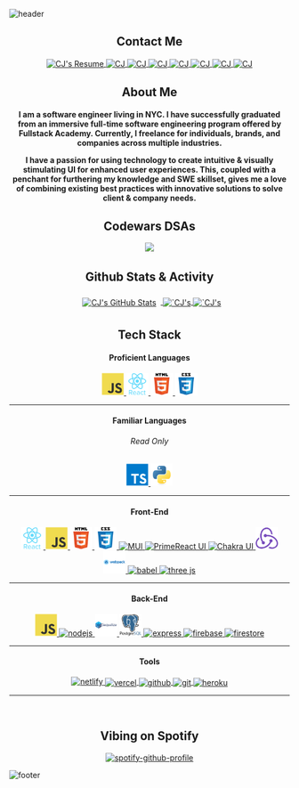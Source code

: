 <!--                                                                HEADER                                                                            -->

![header](https://capsule-render.vercel.app/api?type=waving&color=0:301D42,10:553373,20:7a49a5,30:6D4194,40:A17FC0,50:C9B6DB,60:A17FC0,70:6D4194,80:7a49a5,90:553373,100:301D42&height=180&text=CJ%20Jones&fontAlignY=35&animation=scaleIn&desc=Software%20Engineer&descAlign=80&descAlignY=59&descSize=30)

 <!--                                                                CONTACT ME                                                                       -->
 <h2 align="center"> Contact Me </h2>
<div>
   <p align="center">
   <p align="center" style="right:103%;">
      <a href="https://www.seejonesengineer.com/assets/CJsSoftwareEngineeringResume.24a34476.pdf" target="_blank">
         <img align="center" src="https://img.shields.io/badge/Resume-000000?style=for-the-badge&logo=readthedocs&logoColor=white" alt="CJ's Resume"  />
      </a>  
      <a href="https://www.linkedin.com/in/cjones1827/" target="_blank">
         <img align="center" src="https://img.shields.io/badge/LinkedIn-0e76a8?style=for-the-badge&logo=linkedin&logoColor=white" alt="CJ"s LinkedIn" />
      </a>
      <a href="mailto:cj@seejonesengineer.com" target="blank">
         <img align="center" src="https://img.shields.io/badge/Email-d4af37?style=for-the-badge&logo=gmail&logoColor=white" alt="CJ"s Email" />
      </a>
       <a href="https://www.tiktok.com/@seejonesengineer" target="blank">
         <img align="center" src="https://img.shields.io/badge/Tiktok-00f2ea?style=for-the-badge&logo=TikTok&logoColor=white" alt="CJ"s TikTok" />
      </a>
      <a href="https://www.instagram.com/seejonesengineer/" target="blank">
         <img align="center" src="https://img.shields.io/badge/Instagram-833AB4?style=for-the-badge&logo=Instagram&logoColor=white" alt="CJ"s Instagram" />
      </a>
      <a href="https://twitter.com/cjonesengineer1" target="blank">
         <img align="center" src="https://img.shields.io/badge/Twitter-00acee?style=for-the-badge&logo=Twitter&logoColor=white" alt="CJ"s Twitter" />
      </a> 
      <a href="https://www.youtube.com/channel/UCIgDLvCc7d6pX1LrhgwLZMw" target="blank">
         <img align="center" src="https://img.shields.io/badge/Youtube-ff0000?style=for-the-badge&logo=Youtube&logoColor=white" alt="CJ"s Youtube" />
      </a> 
      <a href="https://www.seejonesengineer.com/" target="_blank">
         <img align="center" src="https://img.shields.io/badge/Portfolio-000000?style=for-the-badge&logo=opsgenie&logoColor=white" alt="CJ"s Portfolio"/>
      </a>
  </p>
</div>
 
 <!--                                                                ABOUT ME                                                                         -->
 <h2 align="center"> About Me </h2>
<div align="center" text-align="center">
  <!-- <img id="avatar" align="left" src= "https://i.imgur.com/crQOGMn.png" width="300" height="300" title="CJLogo"/> -->

  <h4 align="center" vertical-align="middle">
    <p align="center">I am a software engineer living in NYC. I have successfully graduated from an immersive full-time software engineering program offered by Fullstack Academy. Currently, I freelance for individuals, brands, and companies across multiple industries.
    </p>
    <p align="center">I have a passion for using technology to create intuitive & visually stimulating UI for enhanced user experiences. This, coupled with a penchant for furthering my knowledge and SWE skillset, gives me a love of combining existing best practices with innovative solutions to solve client & company needs.
    </p>
    <!-- <p align="center">I enjoy working with libraries/frameworks such as React & React Native Expo. I’m looking to grow in my software engineer journey by transitioning from freelance. I plan to start a career at a company where communication, passion, and innovation go hand in hand. I am also currently studying data structures & algorithms. I’m looking to collaborate on projects on varying topics. One of my strongest passions is entertainment, so I would love to collaborate with individuals or groups on anything music, tv/movie, 3D, or gaming-related.
    </p> -->
  </h4>
</div>

<!--Codewars Activity-->
<div align="center" >
  <h2>Codewars DSAs</h2>
  <img src="https://www.codewars.com/users/cjones-87/badges/large" />
</div>

 <!--                                                                 Github Stats & Activity                                                                -->
 <h2 align="center"> Github Stats & Activity </h2>
 <div align='center'>
<p align='center' display='flex' justify-content='space-between'>
  <a href="https://github.com/cjones-87"> <img align="center" style="margin:0.5rem" src="https://github-readme-stats.vercel.app/api?username=cjones-87&custom_title=CJ's%20Github%20Stats&card_width=100&show_icons=true&line_height=40&count_private=true&theme=midnight-purple" alt="CJ's GitHub Stats" /> 
  </a> 
<a href="https://github.com/cjones-87">
  <img align="center" src="https://github-readme-stats.vercel.app/api/top-langs/?username=cjones-87&custom_title=CJ's%20Most%20Used%20Languages&theme=midnight-purple" alt=`CJ's Most Used Languages`/>
</a>
<a href="https://github.com/cjones-87">
  <img align="center" src="https://github-readme-streak-stats.herokuapp.com?user=cjones-87&hide_border=true&date_format=M%20j%5B%2C%20Y%5D&theme=midnight-purple" alt=`CJ's Github Streak`/>
</a>
</p>  
</div>

<h2 align="center"> Tech Stack </h2>

<!--                         PROFICIENT LANGUAGES                        -->
<h4 align="center">Proficient Languages</h4>
<div  align="center" >
  <a href="https://developer.mozilla.org/en-US/docs/Web/JavaScript" target="_blank" rel="noreferrer">
    <img src="https://raw.githubusercontent.com/devicons/devicon/master/icons/javascript/javascript-original.svg" alt="javascript" width="40" height="40"/>
  </a>
  <a href="https://reactjs.org/" target="_blank" rel="noreferrer"> 
    <img src="https://raw.githubusercontent.com/devicons/devicon/master/icons/react/react-original-wordmark.svg" alt="react" width="40" height="40"/> 
  </a> 
  <a href="https://www.w3.org/html/" target="_blank" rel="noreferrer"> 
    <img src="https://raw.githubusercontent.com/devicons/devicon/master/icons/html5/html5-original-wordmark.svg" alt="html5" width="40" height="40"/>
  </a> 
  <a href="https://www.w3schools.com/css/" target="_blank" rel="noreferrer"> 
    <img src="https://raw.githubusercontent.com/devicons/devicon/master/icons/css3/css3-original-wordmark.svg" alt="css3" width="40" height="40"/> 
  </a>  
</div>
<hr>
<!--                         FAMILIAR LANGUAGES                        -->
<h4 align="center">Familiar Languages</h4>
<h6 align="center">Read Only</h6>
<div align="center">
  <a href="https://www.typescriptlang.org/" target="_blank" rel="noreferrer"> 
    <img src="https://raw.githubusercontent.com/devicons/devicon/master/icons/typescript/typescript-original.svg" alt="typescript" width="40" height="40"/> 
  </a> 
  <a href="https://www.python.org" target="_blank" rel="noreferrer"> 
    <img src="https://raw.githubusercontent.com/devicons/devicon/master/icons/python/python-original.svg" alt="python" width="40" height="40"/> 
  </a>
</div>

<hr>
<!--                                                                FRONT-END                                                                         -->
<h4 align="center"> Front-End </h4>
<div  align="center">
  <a href="https://reactjs.org/" target="_blank" rel="noreferrer"> 
    <img src="https://raw.githubusercontent.com/devicons/devicon/master/icons/react/react-original-wordmark.svg" alt="react" width="40" height="40"/> 
  </a> 
  <a href="https://developer.mozilla.org/en-US/docs/Web/JavaScript" target="_blank" rel="noreferrer">
    <img src="https://raw.githubusercontent.com/devicons/devicon/master/icons/javascript/javascript-original.svg" alt="javascript" width="40" height="40"/>
  </a>
  <a href="https://www.w3.org/html/" target="_blank" rel="noreferrer"> 
    <img src="https://raw.githubusercontent.com/devicons/devicon/master/icons/html5/html5-original-wordmark.svg" alt="html5" width="40" height="40"/>
  </a> 
  <a href="https://www.w3schools.com/css/" target="_blank" rel="noreferrer"> 
    <img src="https://raw.githubusercontent.com/devicons/devicon/master/icons/css3/css3-original-wordmark.svg" alt="css3" width="40" height="40"/> 
  </a> 
  <a href="https://mui.com/" target="_blank" rel="noreferrer"> 
    <img src="https://seeklogo.com/images/M/material-ui-logo-5BDCB9BA8F-seeklogo.com.png" alt="MUI" width="40" height="40"/> 
  </a> 
  <a href="https://www.primefaces.org/primereact/" target="_blank" rel="noreferrer"> 
    <img src="https://www.primefaces.org/primereact/images/primereact-logo-dark.svg" alt="PrimeReact UI" width="40" height="40"/> 
  </a> 
  <a href="https://chakra-ui.com/" target="_blank" rel="noreferrer"> 
    <img src="https://img.icons8.com/color/344/chakra-ui.png" alt="Chakra UI" width="40" height="40"/> 
  </a> 
  <a href="https://redux.js.org" target="_blank" rel="noreferrer"> 
    <img src="https://raw.githubusercontent.com/devicons/devicon/master/icons/redux/redux-original.svg" alt="redux" width="40" height="40"/> 
  </a>
  <a href="https://webpack.js.org" target="_blank" rel="noreferrer"> 
    <img src="https://raw.githubusercontent.com/devicons/devicon/d00d0969292a6569d45b06d3f350f463a0107b0d/icons/webpack/webpack-original-wordmark.svg" alt="webpack" width="40" height="40"/> 
  </a>
   <a href="https://babeljs.io/" target="_blank" rel="noreferrer"> 
    <img src="https://img.icons8.com/wired/344/ffffff/babel.png" alt="babel" width="40" height="40" />
  </a> 
  <a href="https://threejs.org/" target="_blank" rel="noreferrer"> 
    <img src="https://cdn.jsdelivr.net/gh/devicons/devicon/icons/threejs/threejs-original-wordmark.svg" alt="three js" width="40" height="40" />
  </a>
</div>
<hr>
<!--                                                                    BACKEND                                                                      -->
<h4 align="center"> Back-End </h4>
<div  align="center">
  <a href="https://developer.mozilla.org/en-US/docs/Web/JavaScript" target="_blank" rel="noreferrer">
    <img src="https://raw.githubusercontent.com/devicons/devicon/master/icons/javascript/javascript-original.svg" alt="javascript" width="40" height="40"/>
  </a>
  <a href="https://nodejs.org" target="_blank" rel="noreferrer"> 
    <img src="https://img.icons8.com/fluency/344/node-js.png" alt="nodejs" width="40" height="40"/>   
   </a>
  <a href="https://sequelize.org/" target="_blank" rel="noreferrer"> 
    <img src="https://raw.githubusercontent.com/devicons/devicon/master/icons/sequelize/sequelize-original-wordmark.svg" alt="sequelize" width="40" height="40"/>
  </a>
  <a href="https://www.postgresql.org" target="_blank" rel="noreferrer"> 
    <img src="https://raw.githubusercontent.com/devicons/devicon/master/icons/postgresql/postgresql-original-wordmark.svg" alt="postgresql" width="40" height="40"/> 
  </a>
   <a href="https://expressjs.com" target="_blank" rel="noreferrer"> 
    <img src="https://cdn.jsdelivr.net/gh/devicons/devicon/icons/express/express-original.svg" alt="express" width="40" height="40"/> </a>
  </a>
   <a href="https://firebase.google.com/docs" target="_blank" rel="noreferrer"> 
    <img src="https://img.icons8.com/color/2x/firebase.png" alt="firebase" width="40" height="40"/> 
  </a> 
  <a href="https://firebase.google.com/docs/firestore" target="_blank" rel="noreferrer"> 
    <img src="https://img.icons8.com/color/2x/cloud-firestore.png" alt="firestore" width="40" height="40"/> 
  </a> 
  
  <!--
  <a href="https://www.mongodb.com/" target="_blank" rel="noreferrer"> 
    <img src="https://raw.githubusercontent.com/devicons/devicon/master/icons/mongodb/mongodb-original-wordmark.svg" alt="mongodb" width="40" height="40"/> 
  </a>
-->
</div>
<hr>
<!--                                                                    Tools                                                                      -->
<h4 align="center"> Tools </h4>
<div  align="center">
  <a href="https://www.netlify.com/" target="_blank" rel="noreferrer"> 
    <img src="https://img.icons8.com/external-tal-revivo-shadow-tal-revivo/2x/external-netlify-a-cloud-computing-company-that-offers-hosting-and-serverless-backend-services-for-static-websites-logo-shadow-tal-revivo.png" alt="netlify" width="30" height="20" /> 
  </a>
  <a href="https://vercel.com/" target="_blank" rel="noreferrer"> 
    <img align="center" img src="https://img.icons8.com/external-tanah-basah-glyph-tanah-basah/344/ffffff/external-glyph-shapes-tanah-basah-glyph-tanah-basah-69.png" width="35" height="35" alt="vercel"/> 
  </a>
  <a href="https://github.com/" target="_blank" rel="noreferrer"> 
    <img align="center" img src="https://img.icons8.com/dusk/45/000000/github.png" width="40" height="40" alt="github"/> 
  </a>
   <a href="https://git-scm.com/" target="_blank" rel="noreferrer"> 
    <img align="center" img src="https://img.icons8.com/nolan/45/git.png" width="40" height="40" alt="git"/> 
  </a>
  <a href="https://www.heroku.com/" target="_blank" rel="noreferrer"> 
    <img align="center" img src="https://img.icons8.com/nolan/45/heroku.png" width="40" height="40" alt="heroku"/> 
  </a>
</div>
<hr>
<!--                                                               Spacer Div                                                                        -->
<div>&nbsp;</div>

<!--                                                                Spotify                                                                          -->

<h2 align="center">Vibing on Spotify</h2>
<div align="center">

[![spotify-github-profile](https://spotify-github-profile.vercel.app/api/view?uid=7jngi162r9ulpop20gz5hdyoo&cover_image=true&theme=default&bar_color=7d3ccd&bar_color_cover=false)](https://spotify-github-profile.vercel.app/api/view?uid=7jngi162r9ulpop20gz5hdyoo&redirect=true)

</div>

<!--                                                                FOOTER                                                                            -->

![footer](https://capsule-render.vercel.app/api?type=waving&color=0:301D42,10:553373,20:7a49a5,30:6D4194,40:A17FC0,50:C9B6DB,60:A17FC0,70:6D4194,80:7a49a5,90:553373,100:301D42&height=100&reversal=true&section=footer)
